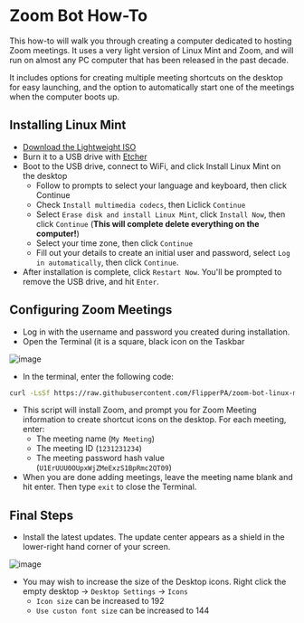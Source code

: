 # Zoom Bot How-To

This how-to will walk you through creating a computer dedicated to hosting Zoom meetings. It uses a very light version of Linux Mint and Zoom, and will run on almost any PC computer that has been released in the past decade.

It includes options for creating multiple meeting shortcuts on the desktop for easy launching, and the option to automatically start one of the meetings when the computer boots up.

## Installing Linux Mint

* [Download the Lightweight ISO](https://linuxmint.com/edition.php?id=320)
* Burn it to a USB drive with [Etcher](https://etcher.balena.io/)
* Boot to the USB drive, connect to WiFi, and click Install Linux Mint on the desktop
    * Follow to prompts to select your language and keyboard, then click Continue
    * Check `Install multimedia codecs`, then Liclick `Continue`
    * Select `Erase disk and install Linux Mint`, click `Install Now`, then click `Continue` (**This will complete delete everything on the computer!**)
    * Select your time zone, then click `Continue`
    * Fill out your details to create an initial user and password, select `Log in automatically`, then click `Continue`.
 * After installation is complete, click `Restart Now`. You'll be prompted to remove the USB drive, and hit `Enter`.

## Configuring Zoom Meetings

* Log in with the username and password you created during installation.
* Open the Terminal (it is a square, black icon on the Taskbar

![image](https://github.com/user-attachments/assets/ea14d6a5-096a-4e5b-9925-3ca79c9a7fd1)

* In the terminal, enter the following code:

```bash
curl -LsSf https://raw.githubusercontent.com/FlipperPA/zoom-bot-linux-mint/refs/heads/main/zoombot.sh -o /tmp/zoombot.sh && . /tmp/zoombot.sh
```

* This script will install Zoom, and prompt you for Zoom Meeting information to create shortcut icons on the desktop. For each meeting, enter:
    * The meeting name (`My Meeting`)
    * The meeting ID (`1231231234`)
    * The meeting password hash value (`U1ErUUU0OUpxWjZMeExzS1BpRmc2QT09`)
* When you are done adding meetings, leave the meeting name blank and hit enter. Then type `exit` to close the Terminal.

## Final Steps

* Install the latest updates. The update center appears as a shield in the lower-right hand corner of your screen.

![image](https://github.com/user-attachments/assets/c4efdfab-80cb-4ec3-896d-82a3c5ec286f)

* You may wish to increase the size of the Desktop icons. Right click the empty desktop -> `Desktop Settings` -> `Icons`
    * `Icon size` can be increased to 192
    * `Use custon font size` can be increased to 144
